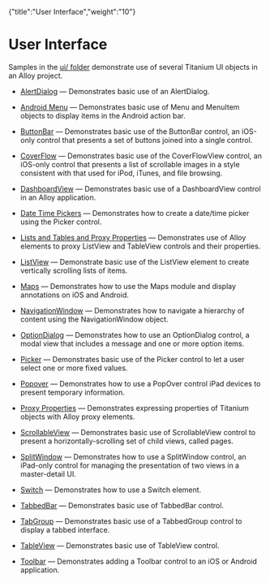 {"title":"User Interface","weight":"10"} 

# User Interface

Samples in the [ui/ folder](https://github.com/appcelerator/alloy/tree/master/samples/apps/ui) demonstrate use of several Titanium UI objects in an Alloy project.

*   [AlertDialog](/docs/appc/Alloy_Framework/Alloy_Guide/Alloy_Test_Apps/User_Interface/AlertDialog/) — Demonstrates basic use of an AlertDialog.
    
*   [Android Menu](/docs/appc/Alloy_Framework/Alloy_Guide/Alloy_Test_Apps/User_Interface/Android_Menu/) — Demonstrates basic use of Menu and MenuItem objects to display items in the Android action bar.
    
*   [ButtonBar](/docs/appc/Alloy_Framework/Alloy_Guide/Alloy_Test_Apps/User_Interface/ButtonBar/) — Demonstrates basic use of the ButtonBar control, an iOS-only control that presents a set of buttons joined into a single control.
    
*   [CoverFlow](/docs/appc/Alloy_Framework/Alloy_Guide/Alloy_Test_Apps/User_Interface/CoverFlow/) — Demonstrates basic use of the CoverFlowView control, an iOS-only control that presents a list of scrollable images in a style consistent with that used for iPod, iTunes, and file browsing.
    
*   [DashboardView](/docs/appc/Alloy_Framework/Alloy_Guide/Alloy_Test_Apps/User_Interface/DashboardView/) — Demonstrates basic use of a DashboardView control in an Alloy application.
    
*   [Date Time Pickers](/docs/appc/Alloy_Framework/Alloy_Guide/Alloy_Test_Apps/User_Interface/Date_Time_Pickers/) — Demonstrates how to create a date/time picker using the Picker control.
    
*   [Lists and Tables and Proxy Properties](/docs/appc/Alloy_Framework/Alloy_Guide/Alloy_Test_Apps/User_Interface/Lists_and_Tables_and_Proxy_Properties/) — Demonstrates use of Alloy elements to proxy ListView and TableView controls and their properties.
    
*   [ListView](/docs/appc/Alloy_Framework/Alloy_Guide/Alloy_Test_Apps/User_Interface/ListView/) — Demonstrate basic use of the ListView element to create vertically scrolling lists of items.
    
*   [Maps](/docs/appc/Alloy_Framework/Alloy_Guide/Alloy_Test_Apps/User_Interface/Maps/) — Demonstrates how to use the Maps module and display annotations on iOS and Android.
    
*   [NavigationWindow](/docs/appc/Alloy_Framework/Alloy_Guide/Alloy_Test_Apps/User_Interface/NavigationWindow/) — Demonstrates how to navigate a hierarchy of content using the NavigationWindow object.
    
*   [OptionDialog](/docs/appc/Alloy_Framework/Alloy_Guide/Alloy_Test_Apps/User_Interface/OptionDialog/) — Demonstrates how to use an OptionDialog control, a modal view that includes a message and one or more option items.
    
*   [Picker](/docs/appc/Alloy_Framework/Alloy_Guide/Alloy_Test_Apps/User_Interface/Picker/) — Demonstrates basic use of the Picker control to let a user select one or more fixed values.
    
*   [Popover](/docs/appc/Alloy_Framework/Alloy_Guide/Alloy_Test_Apps/User_Interface/Popover/) — Demonstrates how to use a PopOver control iPad devices to present temporary information.
    
*   [Proxy Properties](/docs/appc/Alloy_Framework/Alloy_Guide/Alloy_Test_Apps/User_Interface/Proxy_Properties/) — Demonstrates expressing properties of Titanium objects with Alloy proxy elements.
    
*   [ScrollableView](/docs/appc/Alloy_Framework/Alloy_Guide/Alloy_Test_Apps/User_Interface/ScrollableView/) — Demonstrates basic use of ScrollableView control to present a horizontally-scrolling set of child views, called pages.
    
*   [SplitWindow](/docs/appc/Alloy_Framework/Alloy_Guide/Alloy_Test_Apps/User_Interface/SplitWindow/) — Demonstrates how to use a SplitWindow control, an iPad-only control for managing the presentation of two views in a master-detail UI.
    
*   [Switch](/docs/appc/Alloy_Framework/Alloy_Guide/Alloy_Test_Apps/User_Interface/Switch/) — Demonstrates how to use a Switch element.
    
*   [TabbedBar](/docs/appc/Alloy_Framework/Alloy_Guide/Alloy_Test_Apps/User_Interface/TabbedBar/) — Demonstrates basic use of TabbedBar control.
    
*   [TabGroup](/docs/appc/Alloy_Framework/Alloy_Guide/Alloy_Test_Apps/User_Interface/TabGroup/) — Demonstrates basic use of a TabbedGroup control to display a tabbed interface.
    
*   [TableView](/docs/appc/Alloy_Framework/Alloy_Guide/Alloy_Test_Apps/User_Interface/TableView/) — Demonstrates basic use of TableView control.
    
*   [Toolbar](/docs/appc/Alloy_Framework/Alloy_Guide/Alloy_Test_Apps/User_Interface/Toolbar/) — Demonstrates adding a Toolbar control to an iOS or Android application.